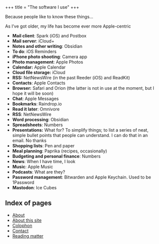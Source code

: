 +++
title = "The software I use"
+++

<div class="page-intro"> 
<p class="larger">Because people like to know these things…</p>
<p class="larger">As I’ve got older, my life has become ever more Apple-centric</p>

</div>

- **Mail client**: Spark (iOS) and Postbox
- **Mail server**: iCloud+
- **Notes and other writing**: Obsidian
- **To do**: iOS Reminders
- **iPhone photo shooting**: Camera app
- **Photo management**: Apple Photos
- **Calendar:** Apple Calendar
- **Cloud file storage:** iCloud
- **RSS:** NetNewsWire (in the past Reeder (iOS) and ReadKit)
- **Contacts**: Apple Contacts
- **Browser:** Safari and Orion (the latter is not in use at the moment, but I hope it will be soon)
- **Chat**: Apple Messages
- **Bookmarks**: Raindrop.io
- **Read it later**: Omnivore
- **RSS**: NetNewsWire
- **Word processing**: Obsidian
- **Spreadsheets**: Numbers
- **Presentations:** What for? To simplify things; to list a series of neat, simple bullet points that people can understand. I can do that in an email. No thanks
- **Shopping lists**: Pen and paper
- **Meal planning**: Paprika (recipes, occasionally)
- **Budgeting and personal finance**: Numbers
- **News**: When I have time, I look
- **Music**: Apple Music
- **Podcasts**: What are they?
- **Password management**: Bitwarden and Apple Keychain. Used to be 1Password
- **Mastodon**: Ice Cubes

## Index of pages

- [About](/about)
- [About this site](/about-this-site)
- [Colophon](/colophon)
- [Contact](/contact)
- [Reading matter](/reading)
